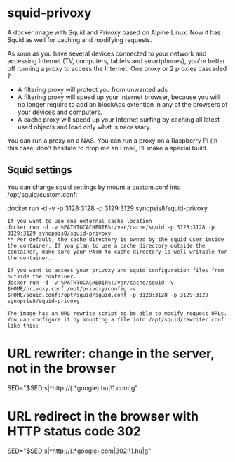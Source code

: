 # squid-privoxy

A docker image with Squid and Privoxy based on Alpine Linux. Now it has Squid as well for caching and modifying requests.

As soon as you have several devices connected to your network and accessing Internet (TV, computers, tablets and smartphones), you're better off running a proxy to access the Internet.
One proxy or 2 proxies cascaded ?
- A filtering proxy will protect you from unwanted ads
- A filtering proxy will speed up your Internet browser, because you will no longer require to add an blockAds extention in any of the browsers of your devices and computers.
- A cache proxy will speed up your Internet surfing by caching all latest used objects and load only what is necessary.

You can run a proxy on a NAS.
You can run a proxy on a Raspberry Pi (in this case, don't hesitate to drop me an Email, I'll make a special build.

## Squid settings

You can change squid settings by mount a custom.conf into /opt/squid/custom.conf:

docker run -d -v -p 3128:3128 -p 3129:3129 synopsis8/squid-privoxy
```
If you want to use one external cache location 
docker run -d -v %PATHTOCACHEDIR%:/var/cache/squid -p 3128:3128 -p 3129:3129 synopsis8/squid-privoxy
** Per default, the cache directory is owned by the squid user inside the container, If you plan to use a cache directory outside the container, make sure your PATH to cache directory is well writable for the container.

If you want to access your privoxy and squid configuration files from outside the container.
docker run -d -v %PATHTOCACHEDIR%:/var/cache/squid -v $HOME/privoxy.conf:/opt/privoxy/config -v $HOME/squid.conf:/opt/squid/squid.conf -p 3128:3128 -p 3129:3129 synopsis8/squid-privoxy

The image has an URL rewrite script to be able to modify request URLs. You can configure it by mounting a file into /opt/squid/rewriter.conf like this:
```
# URL rewriter: change in the server, not in the browser
SED="$SED;s|^http://\(.*google\)\.hu|\1.com|g"

# URL redirect in the browser with HTTP status code 302
SED="$SED;s|^http://\(.*google\)\.com|302:\1.hu|g"
```
